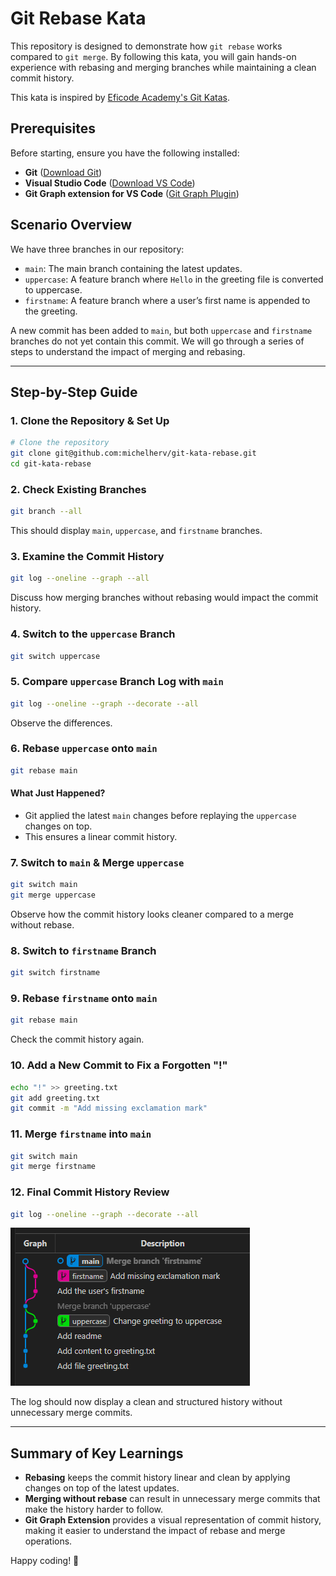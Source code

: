 # Git Rebase Kata

This repository is designed to demonstrate how `git rebase` works compared to `git merge`. By following this kata, you will gain hands-on experience with rebasing and merging branches while maintaining a clean commit history.

This kata is inspired by [Eficode Academy's Git Katas](https://github.com/eficode-academy/git-katas/tree/master/rebase-branch).

## Prerequisites

Before starting, ensure you have the following installed:

- **Git** ([Download Git](https://git-scm.com/downloads))
- **Visual Studio Code** ([Download VS Code](https://code.visualstudio.com/))
- **Git Graph extension for VS Code** ([Git Graph Plugin](https://open-vsx.org/vscode/item?itemName=mhutchie.git-graph))

## Scenario Overview

We have three branches in our repository:

- `main`: The main branch containing the latest updates.
- `uppercase`: A feature branch where `Hello` in the greeting file is converted to uppercase.
- `firstname`: A feature branch where a user’s first name is appended to the greeting.

A new commit has been added to `main`, but both `uppercase` and `firstname` branches do not yet contain this commit. We will go through a series of steps to understand the impact of merging and rebasing.

---

## Step-by-Step Guide

### 1. Clone the Repository & Set Up

```sh
# Clone the repository
git clone git@github.com:michelherv/git-kata-rebase.git
cd git-kata-rebase
```

### 2. Check Existing Branches

```sh
git branch --all
```

This should display `main`, `uppercase`, and `firstname` branches.

### 3. Examine the Commit History

```sh
git log --oneline --graph --all
```

Discuss how merging branches without rebasing would impact the commit history.

### 4. Switch to the `uppercase` Branch

```sh
git switch uppercase
```

### 5. Compare `uppercase` Branch Log with `main`

```sh
git log --oneline --graph --decorate --all
```

Observe the differences.

### 6. Rebase `uppercase` onto `main`

```sh
git rebase main
```

#### What Just Happened?

- Git applied the latest `main` changes before replaying the `uppercase` changes on top.
- This ensures a linear commit history.

### 7. Switch to `main` & Merge `uppercase`

```sh
git switch main
git merge uppercase
```

Observe how the commit history looks cleaner compared to a merge without rebase.

### 8. Switch to `firstname` Branch

```sh
git switch firstname
```

### 9. Rebase `firstname` onto `main`

```sh
git rebase main
```

Check the commit history again.

### 10. Add a New Commit to Fix a Forgotten "!"

```sh
echo "!" >> greeting.txt
git add greeting.txt
git commit -m "Add missing exclamation mark"
```

### 11. Merge `firstname` into `main`

```sh
git switch main
git merge firstname
```

### 12. Final Commit History Review

```sh
git log --oneline --graph --decorate --all
```

![Resulting graph](./resulting-graph.png)

The log should now display a clean and structured history without unnecessary merge commits.

---

## Summary of Key Learnings

- **Rebasing** keeps the commit history linear and clean by applying changes on top of the latest updates.
- **Merging without rebase** can result in unnecessary merge commits that make the history harder to follow.
- **Git Graph Extension** provides a visual representation of commit history, making it easier to understand the impact of rebase and merge operations.

Happy coding! 🚀
